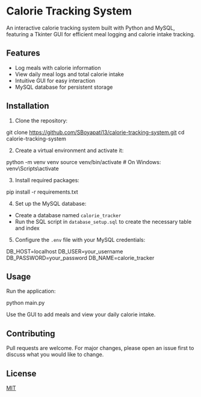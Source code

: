 # Calorie Tracking System

An interactive calorie tracking system built with Python and MySQL, featuring a Tkinter GUI for efficient meal logging and calorie intake tracking.

## Features

- Log meals with calorie information
- View daily meal logs and total calorie intake
- Intuitive GUI for easy interaction
- MySQL database for persistent storage

## Installation

1. Clone the repository:

git clone https://github.com/SBoyapati13/calorie-tracking-system.git
cd calorie-tracking-system

2. Create a virtual environment and activate it:

python -m venv venv
source venv/bin/activate # On Windows: venv\Scripts\activate

3. Install required packages:

pip install -r requirements.txt

4. Set up the MySQL database:
- Create a database named `calorie_tracker`
- Run the SQL script in `database_setup.sql` to create the necessary table and index

5. Configure the `.env` file with your MySQL credentials:

DB_HOST=localhost
DB_USER=your_username
DB_PASSWORD=your_password
DB_NAME=calorie_tracker

## Usage

Run the application:

python main.py

Use the GUI to add meals and view your daily calorie intake.

## Contributing

Pull requests are welcome. For major changes, please open an issue first to discuss what you would like to change.

## License

[MIT](https://choosealicense.com/licenses/mit/)